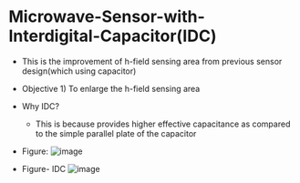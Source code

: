 # Microwave-Sensor-with-Interdigital-Capacitor(IDC)
* This is the improvement of h-field sensing area from previous sensor design(which using capacitor)
* Objective 1) To enlarge the h-field sensing area
* Why IDC?
  - This is because provides higher effective capacitance as compared to the simple parallel plate of the capacitor
* Figure:
![image](https://github.com/fatenikhsan/microwave-sensor-with-interdigital-capacitor-IDC-/assets/142777956/3d61a955-a932-4327-abb2-28e0a1310a8f)

* Figure- IDC
  ![image](https://github.com/fatenikhsan/microwave-sensor-with-interdigital-capacitor-IDC-/assets/142777956/997b0f51-13aa-44f5-9f93-0f9eb1cccc26)
